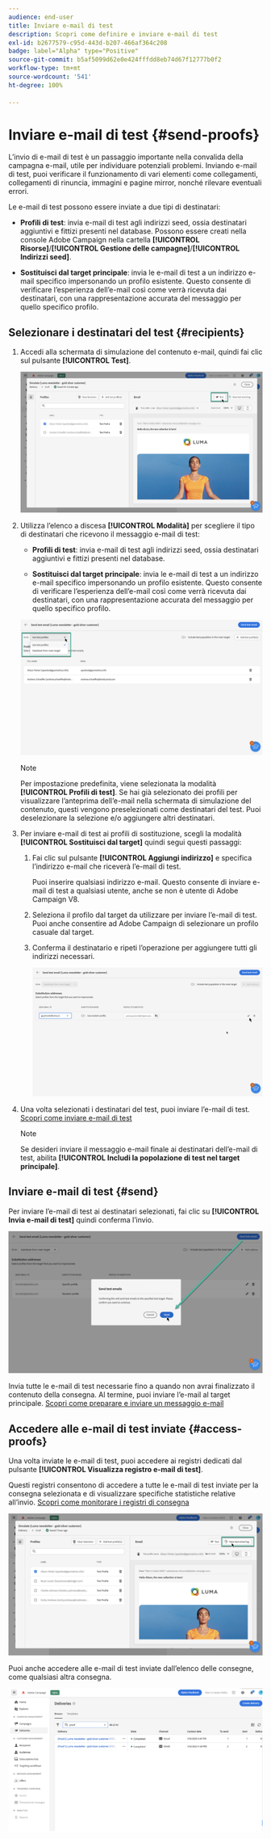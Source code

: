 ```yaml
---
audience: end-user
title: Inviare e-mail di test
description: Scopri come definire e inviare e-mail di test
exl-id: b2677579-c95d-443d-b207-466af364c208
badge: label="Alpha" type="Positive"
source-git-commit: b5af5099d62e0e424fffdd8eb74d67f12777b0f2
workflow-type: tm+mt
source-wordcount: '541'
ht-degree: 100%

---
```


# Inviare e-mail di test {#send-proofs}

L’invio di e-mail di test è un passaggio importante nella convalida della campagna e-mail, utile per individuare potenziali problemi. Inviando e-mail di test, puoi verificare il funzionamento di vari elementi come collegamenti, collegamenti di rinuncia, immagini e pagine mirror, nonché rilevare eventuali errori.

Le e-mail di test possono essere inviate a due tipi di destinatari:

* **Profili di test**: invia e-mail di test agli indirizzi seed, ossia destinatari aggiuntivi e fittizi presenti nel database. Possono essere creati nella console Adobe Campaign nella cartella **[!UICONTROL Risorse]**/**[!UICONTROL Gestione delle campagne]**/**[!UICONTROL Indirizzi seed]**.

* **Sostituisci dal target principale**: invia le e-mail di test a un indirizzo e-mail specifico impersonando un profilo esistente. Questo consente di verificare l’esperienza dell’e-mail così come verrà ricevuta dai destinatari, con una rappresentazione accurata del messaggio per quello specifico profilo.

## Selezionare i destinatari del test {#recipients}

1. Accedi alla schermata di simulazione del contenuto e-mail, quindi fai clic sul pulsante **[!UICONTROL Test]**.

   ![](assets/test-button.png)

1. Utilizza l’elenco a discesa **[!UICONTROL Modalità]** per scegliere il tipo di destinatari che ricevono il messaggio e-mail di test:

   * **Profili di test**: invia e-mail di test agli indirizzi seed, ossia destinatari aggiuntivi e fittizi presenti nel database.

   * **Sostituisci dal target principale**: invia le e-mail di test a un indirizzo e-mail specifico impersonando un profilo esistente. Questo consente di verificare l’esperienza dell’e-mail così come verrà ricevuta dai destinatari, con una rappresentazione accurata del messaggio per quello specifico profilo.

   ![](assets/test-mode.png)

   >[!NOTE]
   >
   >Per impostazione predefinita, viene selezionata la modalità **[!UICONTROL Profili di test]**. Se hai già selezionato dei profili per visualizzare l’anteprima dell’e-mail nella schermata di simulazione del contenuto, questi vengono preselezionati come destinatari del test. Puoi deselezionare la selezione e/o aggiungere altri destinatari.

1. Per inviare e-mail di test ai profili di sostituzione, scegli la modalità **[!UICONTROL Sostituisci dal target]** quindi segui questi passaggi:

   1. Fai clic sul pulsante **[!UICONTROL Aggiungi indirizzo]** e specifica l’indirizzo e-mail che riceverà l’e-mail di test.

      Puoi inserire qualsiasi indirizzo e-mail. Questo consente di inviare e-mail di test a qualsiasi utente, anche se non è utente di Adobe Campaign V8.

   1. Seleziona il profilo dal target da utilizzare per inviare l’e-mail di test. Puoi anche consentire ad Adobe Campaign di selezionare un profilo casuale dal target.

   1. Conferma il destinatario e ripeti l’operazione per aggiungere tutti gli indirizzi necessari.

      ![](assets/substitution.png)

1. Una volta selezionati i destinatari del test, puoi inviare l’e-mail di test. [Scopri come inviare e-mail di test](#send)

   >[!NOTE]
   >
   >Se desideri inviare il messaggio e-mail finale ai destinatari dell’e-mail di test, abilita **[!UICONTROL Includi la popolazione di test nel target principale]**.

## Inviare e-mail di test {#send}

Per inviare l’e-mail di test ai destinatari selezionati, fai clic su **[!UICONTROL Invia e-mail di test]** quindi conferma l’invio.

![](assets/send-proof.png)

Invia tutte le e-mail di test necessarie fino a quando non avrai finalizzato il contenuto della consegna. Al termine, puoi inviare l’e-mail al target principale. [Scopri come preparare e inviare un messaggio e-mail](../monitor/prepare-send.md)

## Accedere alle e-mail di test inviate {#access-proofs}

Una volta inviate le e-mail di test, puoi accedere ai registri dedicati dal pulsante **[!UICONTROL Visualizza registro e-mail di test]**.

Questi registri consentono di accedere a tutte le e-mail di test inviate per la consegna selezionata e di visualizzare specifiche statistiche relative all’invio. [Scopri come monitorare i registri di consegna](../monitor/delivery-logs.md)

![](assets/proof-log.png)

Puoi anche accedere alle e-mail di test inviate dall’elenco delle consegne, come qualsiasi altra consegna.

![](assets/delivery-list.png)
